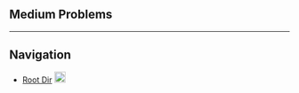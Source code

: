 ## Medium Problems



****
## Navigation 

- [Root Dir](Index.md) <img src="../../Assets/root.png" alt="Root Dir Folder" style="width:20px;height:20px;">